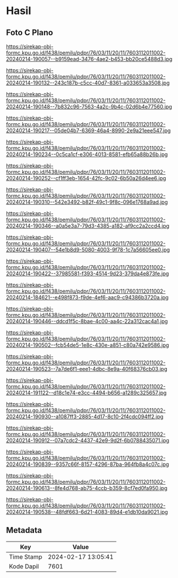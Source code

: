 # Hasil

## Foto C Plano

https://sirekap-obj-formc.kpu.go.id/f438/pemilu/pdpr/76/03/11/20/11/7603112011002-20240214-190057--b9159ead-3476-4ae2-b453-bb20ce5488d3.jpg

https://sirekap-obj-formc.kpu.go.id/f438/pemilu/pdpr/76/03/11/20/11/7603112011002-20240214-190132--243c187b-c5cc-40d7-8361-a033653a3508.jpg

https://sirekap-obj-formc.kpu.go.id/f438/pemilu/pdpr/76/03/11/20/11/7603112011002-20240214-190148--7b832c96-7563-4a2c-9b4c-02d6b4e77560.jpg

https://sirekap-obj-formc.kpu.go.id/f438/pemilu/pdpr/76/03/11/20/11/7603112011002-20240214-190217--05de04b7-6369-46a4-8990-2e9a21eee547.jpg

https://sirekap-obj-formc.kpu.go.id/f438/pemilu/pdpr/76/03/11/20/11/7603112011002-20240214-190234--0c5ca1cf-e306-4013-8581-efb65a88b26b.jpg

https://sirekap-obj-formc.kpu.go.id/f438/pemilu/pdpr/76/03/11/20/11/7603112011002-20240214-190252--cf1ff3eb-1654-42fc-9c02-6b50a26d4ee6.jpg

https://sirekap-obj-formc.kpu.go.id/f438/pemilu/pdpr/76/03/11/20/11/7603112011002-20240214-190310--542e3492-b82f-49c1-9f8c-096e1768a9ad.jpg

https://sirekap-obj-formc.kpu.go.id/f438/pemilu/pdpr/76/03/11/20/11/7603112011002-20240214-190346--a0a5e3a7-79d3-4385-a182-af9cc2a2ccd4.jpg

https://sirekap-obj-formc.kpu.go.id/f438/pemilu/pdpr/76/03/11/20/11/7603112011002-20240214-190407--54e1b8d9-5080-4003-9f78-1c7a56605ee0.jpg

https://sirekap-obj-formc.kpu.go.id/f438/pemilu/pdpr/76/03/11/20/11/7603112011002-20240214-190422--37985581-f393-4514-9d23-379da4e873fe.jpg

https://sirekap-obj-formc.kpu.go.id/f438/pemilu/pdpr/76/03/11/20/11/7603112011002-20240214-184621--e498f873-f9de-4ef6-aac9-c94386b3720a.jpg

https://sirekap-obj-formc.kpu.go.id/f438/pemilu/pdpr/76/03/11/20/11/7603112011002-20240214-190446--ddcd1f5c-8bae-4c00-aa4c-22a312cac4a1.jpg

https://sirekap-obj-formc.kpu.go.id/f438/pemilu/pdpr/76/03/11/20/11/7603112011002-20240214-190502--fcb54de5-1e8c-430e-a851-c80a742e9586.jpg

https://sirekap-obj-formc.kpu.go.id/f438/pemilu/pdpr/76/03/11/20/11/7603112011002-20240214-190523--7a7de6f1-eee1-4dbc-8e9a-40f68376cb03.jpg

https://sirekap-obj-formc.kpu.go.id/f438/pemilu/pdpr/76/03/11/20/11/7603112011002-20240214-191122--d18c1e74-e3cc-4494-b656-a1289c325657.jpg

https://sirekap-obj-formc.kpu.go.id/f438/pemilu/pdpr/76/03/11/20/11/7603112011002-20240214-190930--a1087ff3-2885-4d17-8c10-2f4cdc094ff2.jpg

https://sirekap-obj-formc.kpu.go.id/f438/pemilu/pdpr/76/03/11/20/11/7603112011002-20240214-190912--07a7cdc2-4437-42e9-9d2f-6b0788435071.jpg

https://sirekap-obj-formc.kpu.go.id/f438/pemilu/pdpr/76/03/11/20/11/7603112011002-20240214-190839--9357c66f-8157-4296-87ba-964fb8a4c07c.jpg

https://sirekap-obj-formc.kpu.go.id/f438/pemilu/pdpr/76/03/11/20/11/7603112011002-20240214-190613--8fe4d768-ab75-4ccb-b359-8cf7ed0fa950.jpg

https://sirekap-obj-formc.kpu.go.id/f438/pemilu/pdpr/76/03/11/20/11/7603112011002-20240214-190538--48fdf663-6d21-4083-89d4-e1db10da9021.jpg


## Metadata

| Key        | Value               |
| ---------- | ------------------- |
| Time Stamp | 2024-02-17 13:05:41 |
| Kode Dapil | 7601                |



